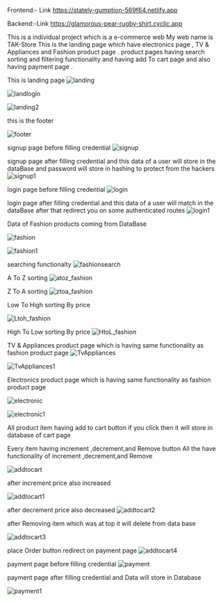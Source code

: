 Frontend:- Link
https://stately-gumption-569f64.netlify.app


Backend:-Link 
https://glamorous-pear-rugby-shirt.cyclic.app



This is a individual project which is a  e-commerce web My web name is TAK-Store
This is the landing page which have  electronics page , TV & Appliances and Fashion product page .  product pages having search sorting and filtering functionality and having add To cart page and also having payment page .

This is landing page
![landing](https://user-images.githubusercontent.com/119418918/229370059-a51be6d8-c300-40f3-a2aa-55f35dfe0770.jpg)

![landlogin](https://user-images.githubusercontent.com/119418918/229373303-4df37f10-3ccc-4aca-806a-a58b3c3102e3.jpg)


![landing2](https://user-images.githubusercontent.com/119418918/229372974-1bcd147f-91c8-4c72-b4e5-9161b81fc45d.jpg)

this is the footer

![footer](https://user-images.githubusercontent.com/119418918/229373052-b3380cf1-9668-4628-b465-d4611e075ec1.jpg)

signup page before filling credential
![signup](https://user-images.githubusercontent.com/119418918/229373126-57335345-b22c-447b-b4b7-2dffb23eb6c8.jpg)


signup page after filling credential and this data of a user will store in the dataBase and password will store in hashing to protect from the hackers
![signup1](https://user-images.githubusercontent.com/119418918/229373202-96ccb357-ec5c-43af-bf59-0a247ebd66b0.jpg)


login page before filling credential
![login](https://user-images.githubusercontent.com/119418918/229373340-a6d10ac1-d842-4f65-8c32-67d463619d29.jpg)


login page after filling credential and this data of a user will match in the dataBase after that redirect you on some authenticated routes
![login1](https://user-images.githubusercontent.com/119418918/229373565-d5cb7243-6791-45ef-9b90-6407967d7fc2.jpg)

Data of Fashion products coming from DataBase 

![fashion](https://user-images.githubusercontent.com/119418918/229373635-75497218-f26a-4e25-bc56-66ff28d2cc07.jpg)

![fashion1](https://user-images.githubusercontent.com/119418918/229373711-e79c49dd-5384-4af0-8717-863d157a33f8.jpg)

searching functionalty
![fashionsearch](https://user-images.githubusercontent.com/119418918/229373738-1337bf65-2d94-4ba5-bc3a-46a07c4bfcd2.jpg)

A To Z sorting
![atoz_fashion](https://user-images.githubusercontent.com/119418918/229373783-a7bff76d-a8bd-4915-868d-64c067a6ed74.jpg)

Z To A sorting
![ztoa_fashion](https://user-images.githubusercontent.com/119418918/229373827-a248b505-1629-4fa3-880a-0f6b37a1f48d.jpg)

Low To High sorting By price

![Ltoh_fashion](https://user-images.githubusercontent.com/119418918/229373849-e20b192f-1d07-41bb-8e81-6627cb8b2784.jpg)


High To Low sorting By price
![HtoL_fashion](https://user-images.githubusercontent.com/119418918/229373892-9ac2a9ec-0a42-4129-9b8f-fb5418661dd1.jpg)

TV & Appliances product page which is having same functionality as fashion product page
![TvAppliances](https://user-images.githubusercontent.com/119418918/229373935-689a4652-12fa-459b-8d37-8f66edb49f35.jpg)

![TvAppliances1](https://user-images.githubusercontent.com/119418918/229373946-9a73c4b5-7ab9-4b97-8bae-56e35ff26a58.jpg)

Electronics product page which is having same functionality as fashion product page

![electronic](https://user-images.githubusercontent.com/119418918/229374068-ca79e416-64b4-4b0b-8bef-f1f0a9feb83e.jpg)

![electronic1](https://user-images.githubusercontent.com/119418918/229374058-ee59066b-dcf7-4379-ac08-d22758521e4e.jpg)


All product item having add to cart button if you click then it will store in database of cart page

Every item having increment ,decrement,and Remove button All the have functionality of increment ,decrement,and Remove

![addtocart](https://user-images.githubusercontent.com/119418918/229374238-d5466fcd-a309-4ba6-adb4-a5a92473e6ae.jpg)
  

   after increment price also increased
   
  ![addtocart1](https://user-images.githubusercontent.com/119418918/229374353-04af7812-213a-4920-b73d-6b11c8fd41a8.jpg)
  
   after decrement price also decreased
  ![addtocart2](https://user-images.githubusercontent.com/119418918/229374391-666b0f6f-564f-43e0-a22e-8efa6f443271.jpg)
  
  after Removing item which was at top it will delete  from data base
  
  ![addtocart3](https://user-images.githubusercontent.com/119418918/229374455-fb19d0a3-c97c-43ca-b5d3-e194f7e6b766.jpg)
  
   place Order button redirect on payment page
  ![addtocart4](https://user-images.githubusercontent.com/119418918/229374692-a9a80022-fd35-4903-a1a7-b9fea127e051.jpg)
  
  
  payment page before filling credential
  ![payment](https://user-images.githubusercontent.com/119418918/229374728-ac975bca-65e0-42be-b259-cffc66ca218d.jpg)
  
   payment page after filling credential and Data will store in Database
   
   ![payment1](https://user-images.githubusercontent.com/119418918/229374798-df506631-cb1e-4519-9bd4-71b66b87e34a.jpg)




  

























